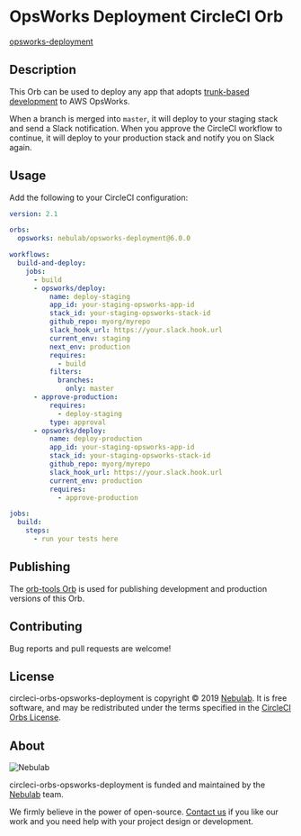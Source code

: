 # OpsWorks Deployment CircleCI Orb

[opsworks-deployment](https://circleci.com/orbs/registry/orb/nebulab/opsworks-deployment)

## Description

This Orb can be used to deploy any app that adopts [trunk-based development](https://trunkbaseddevelopment.com/)
to AWS OpsWorks.

When a branch is merged into `master`, it will deploy to your staging stack and send a Slack 
notification. When you approve the CircleCI workflow to continue, it will deploy to your production
stack and notify you on Slack again. 

## Usage

Add the following to your CircleCI configuration:

```yaml
version: 2.1

orbs:
  opsworks: nebulab/opsworks-deployment@6.0.0

workflows:
  build-and-deploy:
    jobs:
      - build
      - opsworks/deploy:
          name: deploy-staging
          app_id: your-staging-opsworks-app-id
          stack_id: your-staging-opsworks-stack-id
          github_repo: myorg/myrepo
          slack_hook_url: https://your.slack.hook.url
          current_env: staging
          next_env: production
          requires:
            - build
          filters:
            branches:
              only: master
      - approve-production:
          requires:
            - deploy-staging
          type: approval
      - opsworks/deploy:
          name: deploy-production
          app_id: your-staging-opsworks-app-id
          stack_id: your-staging-opsworks-stack-id
          github_repo: myorg/myrepo
          slack_hook_url: https://your.slack.hook.url
          current_env: production
          requires:
            - approve-production

jobs:
  build:
    steps:
      - run your tests here
```

## Publishing

The [orb-tools Orb](https://github.com/CircleCI-Public/orb-tools-orb) is used for publishing
development and production versions of this Orb.

## Contributing

Bug reports and pull requests are welcome!

## License

circleci-orbs-opsworks-deployment is copyright © 2019 [Nebulab](http://nebulab.it/). It is free software, and
may be redistributed under the terms specified in the [CircleCI Orbs License](https://circleci.com/orbs/registry/licensing).

## About

![Nebulab](http://nebulab.it/assets/images/public/logo.svg)

circleci-orbs-opsworks-deployment is funded and maintained by the [Nebulab](http://nebulab.it/) team.

We firmly believe in the power of open-source. [Contact us](http://nebulab.it/contact-us/) if you
like our work and you need help with your project design or development.
